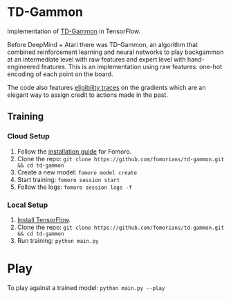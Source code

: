 # TD-Gammon

Implementation of [TD-Gammon](http://www.bkgm.com/articles/tesauro/tdl.html) in TensorFlow.

Before DeepMind + Atari there was TD-Gammon, an algorithm that combined reinforcement learning and neural networks to play backgammon at an intermediate level with raw features and expert level with hand-engineered features. This is an implementation using raw features: one-hot encoding of each point on the board.

The code also features [eligibility traces](https://webdocs.cs.ualberta.ca/~sutton/book/ebook/node87.html#fig:GDTDl) on the gradients which are an elegant way to assign credit to actions made in the past.

## Training

### Cloud Setup

1. Follow the [installation guide](https://fomoro.gitbooks.io/guide/content/installation.html) for Fomoro.
2. Clone the repo: `git clone https://github.com/fomorians/td-gammon.git && cd td-gammon`
3. Create a new model: `fomoro model create`
4. Start training: `fomoro session start`
5. Follow the logs: `fomoro session logs -f`

### Local Setup

1. [Install TensorFlow](https://www.tensorflow.org/versions/r0.7/get_started/os_setup.html#pip-installation).
2. Clone the repo: `git clone https://github.com/fomorians/td-gammon.git && cd td-gammon`
3. Run training: `python main.py`

# Play

To play against a trained model: `python main.py --play`
